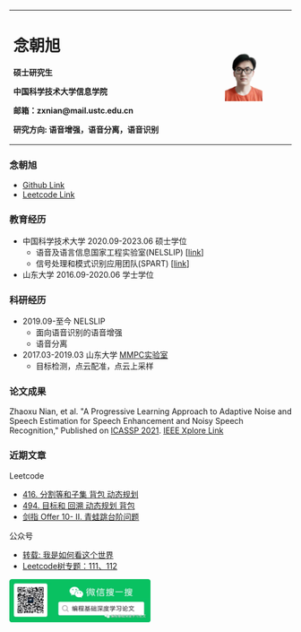 <table border="0">
  <tr>
    <td width="75%">
      <h1>念朝旭</h1>
      <p><b>硕士研究生</b></p>
      <p><b>中国科学技术大学信息学院</b></p>
      <p><b>邮箱：zxnian@mail.ustc.edu.cn</b></p>
      <p><b>研究方向: 语音增强，语音分离，语音识别</b></p>
    </td>
    <td width="25%">
      <img src="/photo.jpg" width="60%"> 
    </td>
  </tr>
</table>

### 念朝旭

- [Github Link](https://github.com/elissopp)
- [Leetcode Link](https://leetcode-cn.com/u/zxnian_ustc/)

### 教育经历

- 中国科学技术大学      2020.09-2023.06 硕士学位 
    - 语音及语言信息国家工程实验室(NELSLIP) [[link](http://nelslip.ustc.edu.cn/)]
    - 信号处理和模式识别应用团队(SPART) [[link](http://staff.ustc.edu.cn/~jundu/index.html)]
- 山东大学      2016.09-2020.06 学士学位

### 科研经历

- 2019.09-至今    NELSLIP
    - 面向语音识别的语音增强
    - 语音分离
- 2017.03-2019.03   山东大学 [MMPC实验室](www.mmpc.pw)
    - 目标检测，点云配准，点云上采样

### 论文成果

Zhaoxu Nian, et al. "A Progressive Learning Approach to Adaptive Noise and Speech Estimation for Speech Enhancement and Noisy Speech Recognition," Published on [ICASSP 2021](https://2021.ieeeicassp.org/). [IEEE Xplore Link](https://ieeexplore.ieee.org/document/9413395)


### 近期文章

Leetcode
- [416. 分割等和子集 背包 动态规划](https://leetcode-cn.com/problems/partition-equal-subset-sum/solution/416-fen-ge-deng-he-zi-ji-bei-bao-dong-ta-ip91/)
- [494. 目标和 回溯 动态规划 背包](https://leetcode-cn.com/problems/target-sum/solution/494-mu-biao-he-by-zxnian_ustc-fqey/)
- [剑指 Offer 10- II. 青蛙跳台阶问题](https://leetcode-cn.com/problems/qing-wa-tiao-tai-jie-wen-ti-lcof/solution/jian-zhi-offer-10-ii-qing-wa-tiao-tai-ji-8cdk/)

公众号
- [转载: 我是如何看这个世界](https://mp.weixin.qq.com/s?__biz=MzAwNjY3MzExOQ==&mid=2247484009&idx=1&sn=906b83edc3431d3eb6a3da942d0743c3&chksm=9b0885d9ac7f0ccf28792f9a313ab84d8dca87e520162afbb99947e30bd7b8aca5f1293c32d8&token=1523695542&lang=zh_CN#rd)
- [Leetcode树专题：111、112](https://mp.weixin.qq.com/s?__biz=MzAwNjY3MzExOQ==&mid=2247484005&idx=1&sn=32db038fc3d64347ce8dd8a17eb68368&chksm=9b0885d5ac7f0cc3dd68945262251baae829596197eb10e42442e7fd8eca48e53b2547ba4ce6&token=1523695542&lang=zh_CN#rd)


<img src="/title.png" width="50%">
